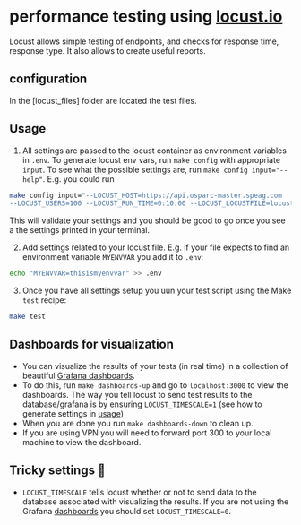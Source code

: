 # performance testing using [locust.io](https://docs.locust.io/en/stable/index.html)

Locust allows simple testing of endpoints, and checks for response time, response type. It also allows to create useful reports.

## configuration

In the [locust_files] folder are located the test files.

## Usage

1. All settings are passed to the locust container as environment variables in `.env`. To generate locust env vars, run `make config` with appropriate `input`. To see what the possible settings are, run `make config input="--help"`. E.g. you could run
```bash
make config input="--LOCUST_HOST=https://api.osparc-master.speag.com
--LOCUST_USERS=100 --LOCUST_RUN_TIME=0:10:00 --LOCUST_LOCUSTFILE=locust_files/platform_ping_test.py"
```
This will validate your settings and you should be good to go once you see a the settings printed in your terminal.

2. Add settings related to your locust file. E.g. if your file expects to find an environment variable `MYENVVAR` you add it to `.env`:
```bash
echo "MYENVVAR=thisismyenvvar" >> .env
```

3. Once you have all settings setup you uun your test script using the Make `test` recipe:
```bash
make test
```

## Dashboards for visualization
- You can visualize the results of your tests (in real time) in a collection of beautiful [Grafana dashboards](https://github.com/SvenskaSpel/locust-plugins/tree/master/locust_plugins/dashboards).
- To do this, run `make dashboards-up` and go to `localhost:3000` to view the dashboards. The way you tell locust to send test results to the database/grafana is by ensuring `LOCUST_TIMESCALE=1` (see how to generate settings in [usage](#usage))
- When you are done you run `make dashboards-down` to clean up.
- If you are using VPN you will need to forward port 300 to your local machine to view the dashboard.


## Tricky settings 🚨
- `LOCUST_TIMESCALE` tells locust whether or not to send data to the database associated with visualizing the results. If you are not using the Grafana [dashboards](#dashboards-for-visualization) you should set `LOCUST_TIMESCALE=0`.
